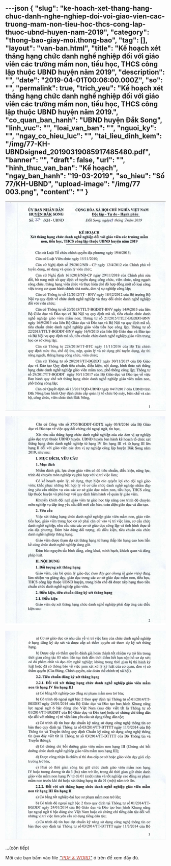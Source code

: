 ---json
{
    "slug": "ke-hoach-xet-thang-hang-chuc-danh-nghe-nghiep-doi-voi-giao-vien-cac-truong-mam-non-tieu-hoc-thcs-cong-lap-thuoc-ubnd-huyen-nam-2019",
    "category": "thong-bao-giay-moi.thong-bao",
    "tag": [],
    "layout": "van-ban.html",
    "title": "Kế hoạch xét thăng hạng chức danh nghề nghiệp đối với giáo viên các trường  mầm non, tiểu học, THCS công lập thuộc UBND huyện năm 2019",
    "description": "",
    "date": "2019-04-01T00:06:00.000Z",
    "so": "",
    "permalink": true,
    "trich_yeu": "Kế hoạch xét thăng hạng chức danh nghề nghiệp đối với giáo viên các trường  mầm non, tiểu học, THCS công lập thuộc UBND huyện năm 2019.",
    "co_quan_ban_hanh": "UBND huyện Đắk Song",
    "linh_vuc": "",
    "loai_van_ban": "",
    "nguoi_ky": "",
    "ngay_co_hieu_luc": "",
    "tai_lieu_dinh_kem": "/img/77-KH-UBNDsigned_20190319085917485480.pdf",
    "banner": "",
    "draft": false,
    "url": "",
    "hinh_thuc_van_ban": "Kế hoạch",
    "ngay_ban_hanh": "19-03-2019",
    "so_hieu": "Số 77/KH-UBND",
    "upload-image": "/img/77 003.png",
    "__content__": ""
}
---
<p><img alt="" src="/img/77 001.png" /></p>

<p><img alt="" src="/img/77 002.png" /></p>

<p><img alt="" src="/img/77 003.png" /></p>

<p>&hellip;(c&ograve;n tiếp)</p>

<p>Mời c&aacute;c bạn&nbsp;bấm v&agrave;o file&nbsp;<u><em>&#39;&#39;<span style="color:#c0392b">PDF &amp; WORD</span>&quot;</em></u>&nbsp;ở tr&ecirc;n để xem đầy đủ.</p>
